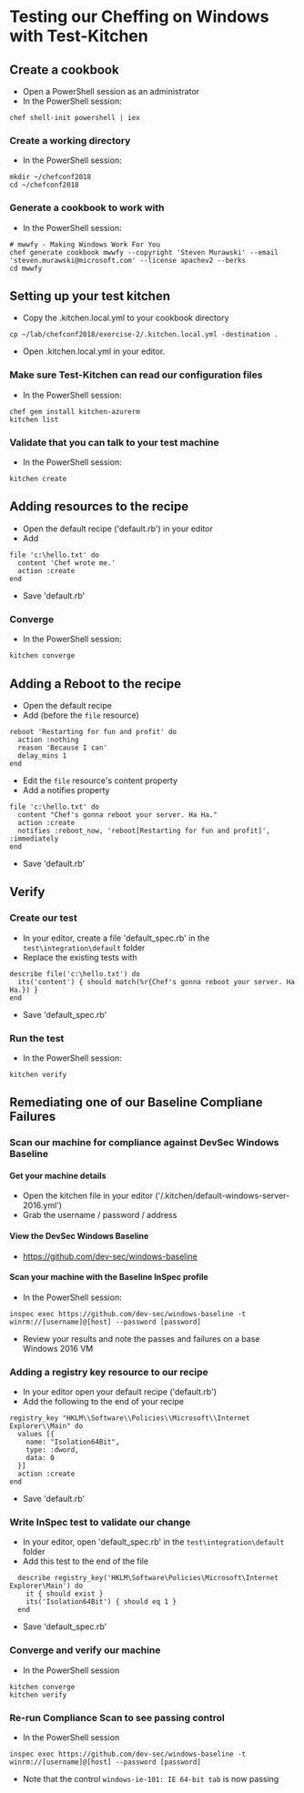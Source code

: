 # Testing our Cheffing on Windows with Test-Kitchen

## Create a cookbook

* Open a PowerShell session as an administrator
* In the PowerShell session:

```
chef shell-init powershell | iex
```

### Create a working directory

* In the PowerShell session:

```
mkdir ~/chefconf2018
cd ~/chefconf2018
```

### Generate a cookbook to work with

* In the PowerShell session:

```
# mwwfy - Making Windows Work For You
chef generate cookbook mwwfy --copyright 'Steven Murawski' --email 'steven.murawski@microsoft.com' --license apachev2 --berks
cd mwwfy
```

## Setting up your test kitchen

* Copy the .kitchen.local.yml to your cookbook directory

```
cp ~/lab/chefconf2018/exercise-2/.kitchen.local.yml -destination .

```

* Open .kitchen.local.yml in your editor.

### Make sure Test-Kitchen can read our configuration files

* In the PowerShell session:

```
chef gem install kitchen-azurerm
kitchen list
```

### Validate that you can talk to your test machine

* In the PowerShell session:

```
kitchen create
```

## Adding resources to the recipe

* Open the default recipe ('default.rb') in your editor
* Add

```
file 'c:\hello.txt' do
  content 'Chef wrote me.'
  action :create
end
```

* Save 'default.rb'

### Converge

* In the PowerShell session:

```
kitchen converge
```

## Adding a Reboot to the recipe

* Open the default recipe
* Add (before the `file` resource)

```
reboot 'Restarting for fun and profit' do
  action :nothing
  reason 'Because I can'
  delay_mins 1
end
```

* Edit the `file` resource's content property
* Add a notifies property

```
file 'c:\hello.txt' do
  content "Chef's gonna reboot your server. Ha Ha."
  action :create
  notifies :reboot_now, 'reboot[Restarting for fun and profit]', :immediately
end
```

* Save 'default.rb'

## Verify

### Create our test

* In your editor, create a file 'default_spec.rb' in the `test\integration\default` folder
* Replace the existing tests with

```
describe file('c:\hello.txt') do
  its('content') { should match(%r{Chef's gonna reboot your server. Ha Ha.}) }
end
```

* Save 'default_spec.rb'

### Run the test

* In the PowerShell session:

```
kitchen verify
```

## Remediating one of our Baseline Compliane Failures

### Scan our machine for compliance against DevSec Windows Baseline

#### Get your machine details
* Open the kitchen file in your editor ('/.kitchen/default-windows-server-2016.yml')
* Grab the username / password / address

#### View the DevSec Windows Baseline
* https://github.com/dev-sec/windows-baseline 

#### Scan your machine with the Baseline InSpec profile
* In the PowerShell session:

```
inspec exec https://github.com/dev-sec/windows-baseline -t winrm://[username]@[host] --password [password]
```
* Review your results and note the passes and failures on a base Windows 2016 VM


### Adding a registry key resource to our recipe
* In your editor open your default recipe ('default.rb')
* Add the following to the end of your recipe

``` 
registry_key "HKLM\\Software\\Policies\\Microsoft\\Internet Explorer\\Main" do
  values [{
    name: "Isolation64Bit",
    type: :dword,
    data: 0
  }]
  action :create
end
```

* Save 'default.rb'

### Write InSpec test to validate our change
* In your editor, open 'default_spec.rb' in the `test\integration\default` folder
* Add this test to the end of the file

```
  describe registry_key('HKLM\Software\Policies\Microsoft\Internet Explorer\Main') do
    it { should exist }
    its('Isolation64Bit') { should eq 1 }
  end
```

* Save 'default_spec.rb'

### Converge and verify our machine

* In the PowerShell session
```
kitchen converge
kitchen verify
```

### Re-run Compliance Scan to see passing control
* In the PowerShell session
```
inspec exec https://github.com/dev-sec/windows-baseline -t winrm://[username]@[host] --password [password]
```
* Note that the control `windows-ie-101: IE 64-bit tab` is now passing



